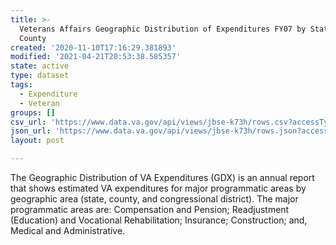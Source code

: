 ```yaml
---
title: >-
  Veterans Affairs Geographic Distribution of Expenditures FY07 by State and
  County
created: '2020-11-10T17:16:29.381893'
modified: '2021-04-21T20:53:38.585357'
state: active
type: dataset
tags:
  - Expenditure
  - Veteran
groups: []
csv_url: 'https://www.data.va.gov/api/views/jbse-k73h/rows.csv?accessType=DOWNLOAD'
json_url: 'https://www.data.va.gov/api/views/jbse-k73h/rows.json?accessType=DOWNLOAD'
layout: post

---
```

<p>The Geographic Distribution of VA Expenditures (GDX)  is an annual report that shows estimated VA expenditures for major programmatic areas by geographic area (state, county, and congressional district). The major programmatic areas are: Compensation and Pension; Readjustment (Education) and Vocational Rehabilitation; Insurance; Construction; and, Medical and Administrative.</p>
